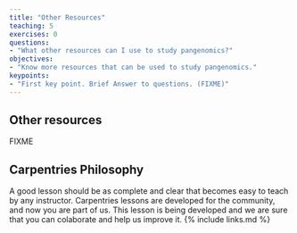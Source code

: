 ```yaml
---
title: "Other Resources"
teaching: 5
exercises: 0
questions:
- "What other resources can I use to study pangenomics?"
objectives:
- "Know more resources that can be used to study pangenomics."
keypoints:
- "First key point. Brief Answer to questions. (FIXME)"
---
```

## Other resources

FIXME

## Carpentries Philosophy
A good lesson should be as complete and clear that becomes easy to teach by any instructor. 
Carpentries lessons are developed for the community, and now you are part of us. 
This lesson is being developed and we are sure that you can colaborate and help us improve it.
{% include links.md %}
